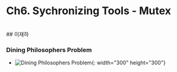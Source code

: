 # Ch6. Sychronizing Tools - Mutex
<br>
## 이재하

### Dining Philosophers Problem
  - ![Dining Philosophers Problem](https://user-images.githubusercontent.com/44635266/68369600-09ca9580-017e-11ea-8f58-7c83fe50e3a6.png){: width="300" height="300"}

